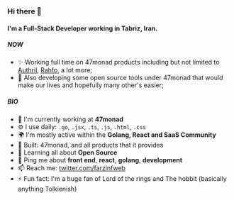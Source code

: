 ### Hi there 👋

#### I'm a Full-Stack Developer working in Tabriz, Iran.

##### NOW

- ✨ Working full time on 47monad products including but not limited to [Authril](https://authril.com), [Rahfo](https://rahfo.com), a lot more;
- 🎇 Also developing some open source tools under 47monad that would make our lives and hopefully many other's easier;

##### BIO

- 🏢 I'm currently working at **47monad**
- ⚙️ I use daily: `.go`, `.jsx`, `.ts`, `.js`, `.html`, `.css`
- 🌍 I'm mostly active within the **Golang, React and SaaS Community**
- 💅 Built: 47monad, and all products that it provides
- 🌱 Learning all about **Open Source**
- 💬 Ping me about **front end**, **react**, **golang**, **development**
- 📫 Reach me: [twitter.com/farzinfweb](https://twitter.com/farzinfweb)
- ⚡️ Fun fact: I'm a huge fan of Lord of the rings and The hobbit (basically anything Tolkienish)
<!---
farzinfweb/farzinfweb is a ✨ special ✨ repository because its `README.md` (this file) appears on your GitHub profile.
You can click the Preview link to take a look at your changes.
--->
